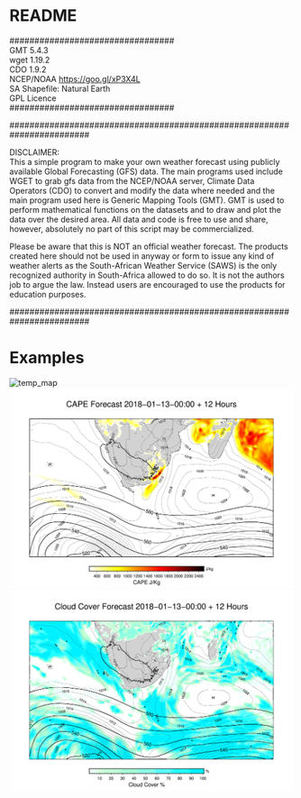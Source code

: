 # README

#################################            
GMT 5.4.3             
wget 1.19.2            
CDO 1.9.2             
NCEP/NOAA https://goo.gl/xP3X4L   
SA Shapefile: Natural Earth   
GPL Licence            
#################################

######################################################################## 
 
DISCLAIMER:                                                          
This a simple program to make your own weather forecast using
publicly available Global Forecasting (GFS) data. The main programs
used include WGET to grab gfs data from the NCEP/NOAA server,
Climate Data Operators (CDO) to convert and modify the data where
needed and the main program used here is Generic Mapping Tools (GMT).
GMT is used to perform mathematical functions on the datasets and to
draw and plot the data over the desired area. All data and code is
free to use and share, however, absolutely no part of this script
may be commercialized.
                                                                     
Please be aware that this is NOT an official weather forecast.
The products created here should not be used in anyway or
form to issue any kind of weather alerts as the South-African Weather
Service (SAWS) is the only recognized authority in South-Africa
allowed to do so. It is not the authors job to argue the law. Instead
users are encouraged to use the products for education purposes.

########################################################################

# Examples
![temp_map](./aptmp_20180113.gif)
![cape_map](./cape_20180113.gif)
![cloud_map](./cloud_20180113.gif)

